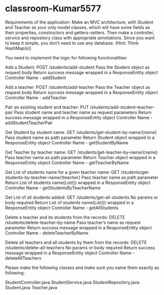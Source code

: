 # classroom-Kumar5577
Requirements of the application:
Make an MVC architecture, with Student and Teacher as your only model classes, which will have some fields as their properties, constructors and getters-setters. Then make a controller, service and repository class with appropriate annotations. Since you want to keep it simple, you don’t need to use any database. (Hint: Think HashMap(s))

You need to implement the logic for following functionalities:

Add a Student: POST /students/add-student Pass the Student object as request body Return success message wrapped in a ResponseEntity object Controller Name - addStudent

Add a teacher: POST /students/add-teacher Pass the Teacher object as request body Return success message wrapped in a ResponseEntity object Controller Name - addTeacher

Pair an existing student and teacher: PUT /students/add-student-teacher-pair Pass student name and teacher name as request parameters Return success message wrapped in a ResponseEntity object Controller Name - addStudentTeacherPair

Get Student by student name: GET /students/get-student-by-name/{name} Pass student name as path parameter Return Student object wrapped in a ResponseEntity object Controller Name - getStudentByName

Get Teacher by teacher name: GET /students/get-teacher-by-name/{name} Pass teacher name as path parameter Return Teacher object wrapped in a ResponseEntity object Controller Name - getTeacherByName

Get List of students name for a given teacher name: GET /students/get-students-by-teacher-name/{teacher} Pass teacher name as path parameter Return List of students name(List()) wrapped in a ResponseEntity object Controller Name - getStudentsByTeacherName

Get List of all students added: GET /students/get-all-students No params or body required Return List of students name(List()) wrapped in a ResponseEntity object Controller Name - getAllStudents

Delete a teacher and its students from the records: DELETE /students/delete-teacher-by-name Pass teacher’s name as request parameter Return success message wrapped in a ResponseEntity object Controller Name - deleteTeacherByName

Delete all teachers and all students by them from the records: DELETE /students/delete-all-teachers No params or body required Return success message wrapped in a ResponseEntity object Controller Name - deleteAllTeachers

Please make the following classes and make sure you name them exactly as following:

StudentController.java
StudentService.java
StudentRepository.java
Student.java
Teacher.java
